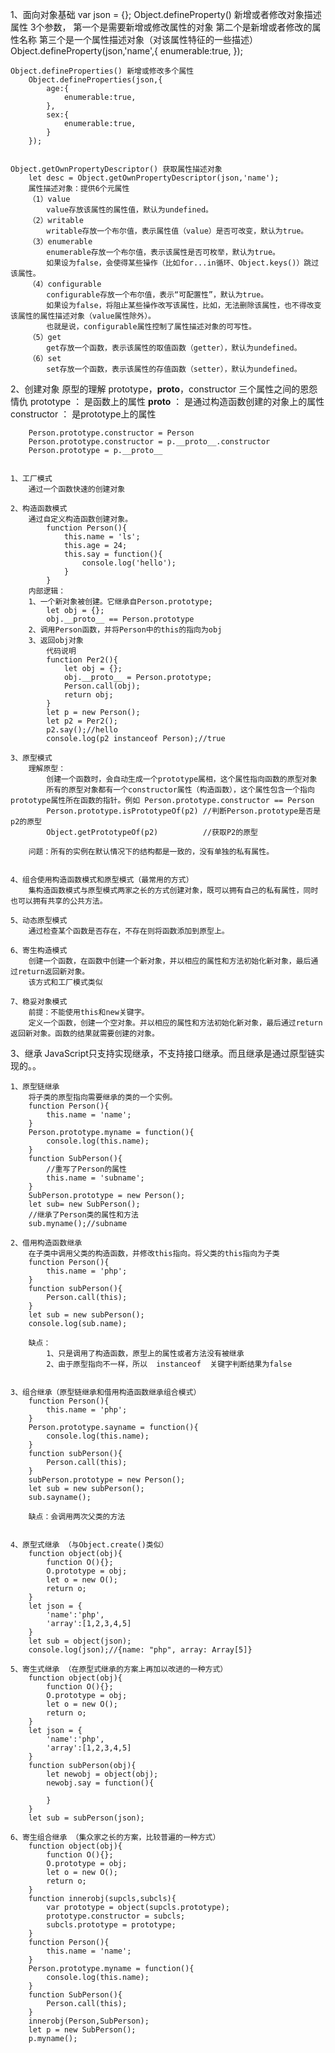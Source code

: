 1、面向对象基础
	var json = {};
	Object.defineProperty() 新增或者修改对象描述属性
		3个参数，
			第一个是需要新增或修改属性的对象
			第二个是新增或者修改的属性名称
			第三个是一个属性描述对象（对该属性特征的一些描述）
		Object.defineProperty(json,'name',{
			enumerable:true,
		});


	Object.defineProperties() 新增或修改多个属性
		Object.defineProperties(json,{
			age:{
				enumerable:true,
			},
			sex:{
				enumerable:true,
			}
		});


	Object.getOwnPropertyDescriptor() 获取属性描述对象
		let desc = Object.getOwnPropertyDescriptor(json,'name');
		属性描述对象：提供6个元属性
	    （1）value
	        value存放该属性的属性值，默认为undefined。
	    （2）writable
	        writable存放一个布尔值，表示属性值（value）是否可改变，默认为true。
	    （3）enumerable
	        enumerable存放一个布尔值，表示该属性是否可枚举，默认为true。
	        如果设为false，会使得某些操作（比如for...in循环、Object.keys()）跳过该属性。
	    （4）configurable
	        configurable存放一个布尔值，表示“可配置性”，默认为true。
	        如果设为false，将阻止某些操作改写该属性，比如，无法删除该属性，也不得改变该属性的属性描述对象（value属性除外）。
	        也就是说，configurable属性控制了属性描述对象的可写性。
	    （5）get
	        get存放一个函数，表示该属性的取值函数（getter），默认为undefined。
	    （6）set
	        set存放一个函数，表示该属性的存值函数（setter），默认为undefined。


2、创建对象
	原型的理解   prototype，__proto__，constructor 三个属性之间的恩怨情仇
		prototype 		：	是函数上的属性
		__proto__ 		：  是通过构造函数创建的对象上的属性
		constructor     ：  是prototype上的属性

		Person.prototype.constructor = Person
		Person.prototype.constructor = p.__proto__.constructor
		Person.prototype = p.__proto__


	1、工厂模式
		通过一个函数快速的创建对象

	2、构造函数模式
		通过自定义构造函数创建对象。
			function Person(){
				this.name = 'ls';
				this.age = 24;
				this.say = function(){
					console.log('hello');
				}
			}
		内部逻辑：
		1、一个新对象被创建。它继承自Person.prototype;     
			let obj = {};
			obj.__proto__ == Person.prototype
		2、调用Person函数，并将Person中的this的指向为obj
		3、返回obj对象
			代码说明
			function Per2(){
				let obj = {};
				obj.__proto__ = Person.prototype;
				Person.call(obj);
				return obj;
			}
			let p = new Person();
			let p2 = Per2();
			p2.say();//hello
			console.log(p2 instanceof Person);//true

	3、原型模式
		理解原型：
			创建一个函数时，会自动生成一个prototype属相，这个属性指向函数的原型对象
			所有的原型对象都有一个constructor属性（构造函数），这个属性包含一个指向prototype属性所在函数的指针。例如 Person.prototype.constructor == Person
			Person.prototype.isPrototypeOf(p2) //判断Person.prototype是否是p2的原型
			Object.getPrototypeOf(p2)          //获取P2的原型

		问题：所有的实例在默认情况下的结构都是一致的，没有单独的私有属性。


	4、组合使用构造函数模式和原型模式（最常用的方式）
		集构造函数模式与原型模式两家之长的方式创建对象，既可以拥有自己的私有属性，同时也可以拥有共享的公共方法。

	5、动态原型模式
		通过检查某个函数是否存在，不存在则将函数添加到原型上。

	6、寄生构造模式
		创建一个函数，在函数中创建一个新对象，并以相应的属性和方法初始化新对象，最后通过return返回新对象。
		该方式和工厂模式类似

	7、稳妥对象模式
		前提：不能使用this和new关键字。
		定义一个函数，创建一个空对象。并以相应的属性和方法初始化新对象，最后通过return返回新对象。函数的结果就需要创建的对象。





3、继承
	JavaScript只支持实现继承，不支持接口继承。而且继承是通过原型链实现的。。

	1、原型链继承
		将子类的原型指向需要继承的类的一个实例。
		function Person(){
			this.name = 'name';
		}
		Person.prototype.myname = function(){
			console.log(this.name);
		}
		function SubPerson(){
			//重写了Person的属性
			this.name = 'subname';
		}
		SubPerson.prototype = new Person();
		let sub= new SubPerson();
		//继承了Person类的属性和方法
		sub.myname();//subname

	2、借用构造函数继承
		在子类中调用父类的构造函数，并修改this指向。将父类的this指向为子类
		function Person(){
			this.name = 'php';
		}
		function subPerson(){
			Person.call(this);
		}
		let sub = new subPerson();
		console.log(sub.name);

		缺点：
			1、只是调用了构造函数，原型上的属性或者方法没有被继承
			2、由于原型指向不一样，所以  instanceof  关键字判断结果为false


	3、组合继承（原型链继承和借用构造函数继承组合模式）
		function Person(){
			this.name = 'php';
		}
		Person.prototype.sayname = function(){
			console.log(this.name);
		}
		function subPerson(){
			Person.call(this);
		}
		subPerson.prototype = new Person();
		let sub = new subPerson();
		sub.sayname();

		缺点：会调用两次父类的方法


	4、原型式继承 （与Object.create()类似）
		function object(obj){
			function O(){};
			O.prototype = obj;
			let o = new O();
			return o;
		}
		let json = {
			'name':'php',
			'array':[1,2,3,4,5]
		}
		let sub = object(json);
		console.log(json);//{name: "php", array: Array[5]}

	5、寄生式继承 （在原型式继承的方案上再加以改进的一种方式）
		function object(obj){
			function O(){};
			O.prototype = obj;
			let o = new O();
			return o;
		}
		let json = {
			'name':'php',
			'array':[1,2,3,4,5]
		}
		function subPerson(obj){
			let newobj = object(obj);
			newobj.say = function(){

			}
		}
		let sub = subPerson(json);

	6、寄生组合继承 （集众家之长的方案，比较普遍的一种方式）
		function object(obj){
			function O(){};
			O.prototype = obj;
			let o = new O();
			return o;
		}
		function innerobj(supcls,subcls){
			var prototype = object(supcls.prototype);
			prototype.constructor = subcls;
			subcls.prototype = prototype;
		}
		function Person(){
			this.name = 'name';
		}
		Person.prototype.myname = function(){
			console.log(this.name);
		}
		function SubPerson(){
			Person.call(this);
		}
		innerobj(Person,SubPerson);
		let p = new SubPerson();
		p.myname();
